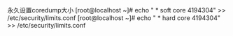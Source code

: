 永久设置coredump大小
[root@localhost ~]# echo " * soft core 4194304" >> /etc/security/limits.conf
[root@localhost ~]# echo " * hard core 4194304" >> /etc/security/limits.conf